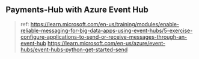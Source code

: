 ## Payments-Hub  with Azure Event Hub

> ref: https://learn.microsoft.com/en-us/training/modules/enable-reliable-messaging-for-big-data-apps-using-event-hubs/5-exercise-configure-applications-to-send-or-receive-messages-through-an-event-hub
> https://learn.microsoft.com/en-us/azure/event-hubs/event-hubs-python-get-started-send